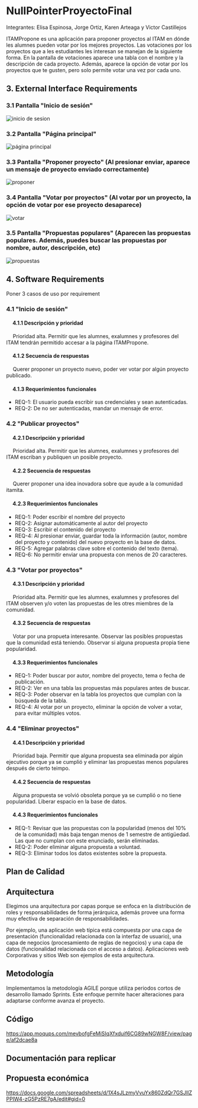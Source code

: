 # NullPointerProyectoFinal
Integrantes:
Elisa Espinosa, Jorge Ortiz, Karen Arteaga y Victor Castillejos

ITAMPropone es una aplicación para proponer proyectos al ITAM en dónde les alumnes pueden votar por los mejores proyectos.
Las votaciones por los proyectos que a les estudiantes les interesan se manejan de la siguiente forma. En la pantalla de votaciones aparece una tabla con el nombre y la descripción de cada proyecto. Además, aparece la opción de votar por los proyectos que te gusten, pero solo permite votar una vez por cada uno. 

## 3. External Interface Requirements
  ### 3.1 Pantalla "Inicio de sesión"

![inicio de sesion](https://user-images.githubusercontent.com/47927104/143373730-0b9a6593-d1fe-4048-b5fb-f9e5bc387aeb.png)

###  3.2 Pantalla "Página principal" 

![página principal](https://user-images.githubusercontent.com/47927104/143373719-a88feed7-531b-4c80-868f-66b570197732.png)

###  3.3 Pantalla "Proponer proyecto" (Al presionar enviar, aparece un mensaje de proyecto enviado correctamente)

![proponer](https://user-images.githubusercontent.com/47927104/143380414-c894fe6c-6af0-453d-98cd-2f1a23b6a261.png)

###  3.4 Pantalla "Votar por proyectos" (Al votar por un proyecto, la opción de votar por ese proyecto desaparece)

![votar](https://user-images.githubusercontent.com/47927104/143373761-aa9f5906-07ce-49fe-a0d0-4f8b7e48d720.png)

###  3.5 Pantalla "Propuestas populares" (Aparecen las propuestas populares. Además, puedes buscar las propuestas por nombre, autor, descripción, etc)

![propuestas](https://user-images.githubusercontent.com/47927104/143373751-95bbf69a-ed9a-4a40-ba15-71c324c353ab.png)


## 4. Software Requirements
Poner 3 casos de uso por requirement

### 4.1 "Inicio de sesión"

#### &emsp; 4.1.1 Descripción y prioridad

 &emsp; Prioridad alta. Permitir que les alumnes, exalumnes y profesores del ITAM tendrán permitido accesar a la página ITAMPropone. 

#### &emsp; 4.1.2 Secuencia de respuestas

 &emsp; Querer proponer un proyecto nuevo, poder ver votar por algún proyecto publicado. 

#### &emsp; 4.1.3 Requerimientos funcionales

- REQ-1: El usuario pueda escribir sus credenciales y sean autenticadas.
- REQ-2: De no ser autenticadas, mandar un mensaje de error.

### 4.2 "Publicar proyectos"

#### &emsp; 4.2.1 Descripción y prioridad

 &emsp; Prioridad alta. Permitir que les alumnes, exalumnes y profesores del ITAM escriban y publiquen un posible proyecto. 

#### &emsp; 4.2.2 Secuencia de respuestas

 &emsp; Querer proponer una idea inovadora sobre que ayude a la comunidad itamita.

#### &emsp; 4.2.3 Requerimientos funcionales

- REQ-1: Poder escribir el nombre del proyecto
- REQ-2: Asignar automáticamente al autor del proyecto
- REQ-3: Escribir el contenido del proyecto
- REQ-4: Al presionar enviar, guardar toda la información (autor, nombre del proyecto y contenido) del nuevo proyecto en la base de datos.
- REQ-5: Agregar palabras clave sobre el contenido del texto (tema).
- REQ-6: No permitir enviar una propuesta con menos de 20 caracteres.

### 4.3 "Votar por proyectos"

#### &emsp; 4.3.1 Descripción y prioridad

 &emsp; Prioridad alta. Permitir que les alumnes, exalumnes y profesores del ITAM observen y/o voten las propuestas de les otres miembres de la comunidad. 

#### &emsp; 4.3.2 Secuencia de respuestas

 &emsp; Votar por una propueta interesante. Observar las posibles propuestas que la comunidad está teniendo. Observar si alguna propuesta propia tiene popularidad. 

#### &emsp; 4.3.3 Requerimientos funcionales

- REQ-1: Poder buscar por autor, nombre del proyecto, tema o fecha de publicación. 
- REQ-2: Ver en una tabla las propuestas más populares antes de buscar.
- REQ-3: Poder observar en la tabla los proyectos que cumplan con la búsqueda de la tabla.
- REQ-4: Al votar por un proyecto, eliminar la opción de volver a votar, para evitar múltiples votos. 

### 4.4 "Eliminar proyectos"

#### &emsp; 4.4.1 Descripción y prioridad

 &emsp; Prioridad baja. Permitir que alguna propuesta sea eliminada por algún ejecutivo porque ya se cumplió y eliminar las propuestas menos populares después de cierto teimpo. 

#### &emsp; 4.4.2 Secuencia de respuestas

 &emsp; Alguna propuesta se volvió obsoleta porque ya se cumplió o no tiene popularidad. Liberar espacio en la base de datos. 

#### &emsp; 4.4.3 Requerimientos funcionales

- REQ-1: Revisar que las propuestas con la popularidad (menos del 10% de la comunidad) más baja tengan menos de 1 semestre de antigüedad. Las que no cumplan con este enunciado, serán eliminadas. 
- REQ-2: Poder eliminar alguna propuesta a voluntad.
- REQ-3: Eliminar todos los datos existentes sobre la propuesta. 

## Plan de Calidad
## Arquitectura
Elegimos una arquitectura por capas porque se enfoca en la distribución de roles y responsabilidades de forma jerárquica, además provee una forma muy efectiva de 
separación de responsabilidades.

Por ejemplo, una aplicación web típica está compuesta por una capa de presentación (funcionalidad relacionada con la interfaz de usuario), una capa de negocios (procesamiento de reglas de negocios) y una capa de datos (funcionalidad relacionada con el acceso a datos). Aplicaciones web Corporativas y sitios Web son ejemplos de esta arquitectura.
## Metodología

Implementamos la metodología AGILE porque utiliza periodos cortos de desarrollo llamado Sprints. Este enfoque permite hacer alteraciones para adaptarse conforme avanza el proyecto. 
## Código
https://app.moqups.com/mevbofgFeMiSIqXfxduif6CG89wNGW8F/view/page/af2dcae8a
## Documentación para replicar
## Propuesta económica
https://docs.google.com/spreadsheets/d/1X4sJLzmyVvuYx860ZdQr7GSJIlZPPlW4-zG5PzRE7gA/edit#gid=0
